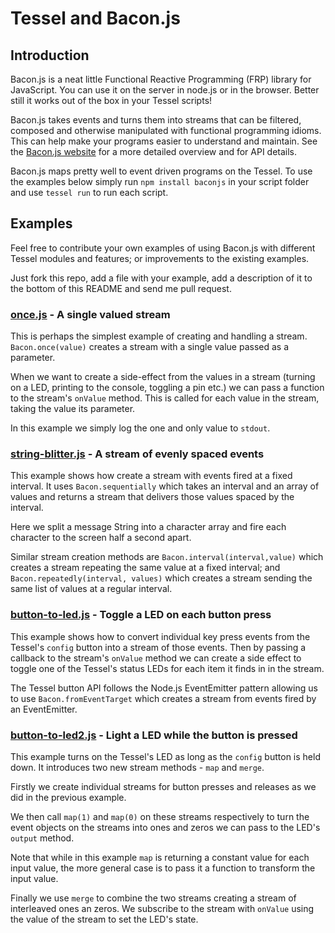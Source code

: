 # Tessel and Bacon.js

## Introduction

Bacon.js is a neat little Functional Reactive Programming (FRP) library for
JavaScript. You can use it on the server in node.js or in the browser. Better still it works
out of the box in your Tessel scripts!

Bacon.js takes events and turns them into streams that can be filtered, composed and otherwise
manipulated with functional programming idioms. This can help make your programs easier to understand and maintain. See the [Bacon.js website](http://baconjs.github.io/) for a more detailed overview and for API details.

Bacon.js maps pretty well to event driven programs on the Tessel. To use the examples below simply run `npm install baconjs` in your script folder and use `tessel run` to run each script.

## Examples

Feel free to contribute your own examples of using Bacon.js with different Tessel modules and features; or improvements to the existing examples.

Just fork this repo, add a file with your example, add a description of it to the bottom of this README and send me
pull request.

### [once.js](once.js) - A single valued stream

This is perhaps the simplest example of creating and handling a stream. `Bacon.once(value)` creates a stream with a single value passed as a parameter.

When we want to create a side-effect from the values in a stream (turning on a LED, printing to the console, toggling a pin etc.) we can pass a function to the stream's `onValue` method. This is called for each value in the stream, taking the value its parameter.

In this example we simply log the one and only value to `stdout`.

### [string-blitter.js](string-blitter.js) - A stream of evenly spaced events

This example shows how create a stream with events fired at a fixed interval. It uses `Bacon.sequentially` which takes an interval and an array of values and returns a stream that delivers those values spaced by the interval.

Here we split a message String into a character array and fire each character to the screen half a second apart.

Similar stream creation methods are `Bacon.interval(interval,value)` which creates a stream repeating the same value at a fixed interval; and `Bacon.repeatedly(interval, values)` which creates a stream sending the same list of values at a regular interval.

### [button-to-led.js](button-to-led.js) - Toggle a LED on each button press

This example shows how to convert individual key press events from the Tessel's `config` button into a stream of those events. Then by passing a callback to the stream's `onValue` method we can create a side effect to toggle one of the Tessel's status LEDs for each item it finds in in the stream.

The Tessel button API follows the Node.js EventEmitter pattern allowing us to use `Bacon.fromEventTarget` which creates a stream from events fired by an EventEmitter.

### [button-to-led2.js](button-to-led2.js) - Light a LED while the button is pressed

This example turns on the Tessel's LED as long as the `config` button is held down. It introduces two new stream methods - `map` and `merge`.

Firstly we create individual streams for button presses and releases as we did in the previous example. 

We then call `map(1)` and `map(0)` on these streams respectively to turn the event objects on the streams into ones and zeros we can pass to the LED's `output` method.

Note that while in this example `map` is returning a constant value for each input value, the more general case is to pass it a function to transform the input value.

Finally we use `merge` to combine the two streams creating a stream of interleaved ones an zeros. We subscribe to the stream with `onValue` using the value of the stream to set the LED's state.

